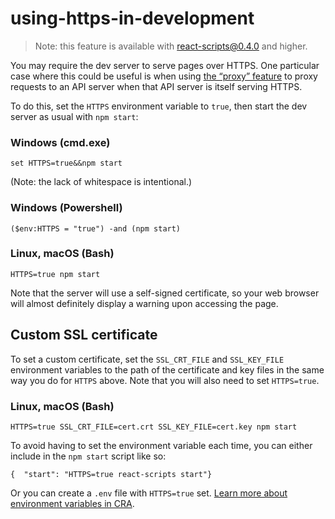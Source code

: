 # using-https-in-development

> Note: this feature is available with react-scripts@0.4.0 and higher.

You may require the dev server to serve pages over HTTPS. One particular case where this could be useful is when using [the “proxy” feature](proxying-api-requests-in-development.md) to proxy requests to an API server when that API server is itself serving HTTPS.

To do this, set the `HTTPS` environment variable to `true`, then start the dev server as usual with `npm start`:

### Windows (cmd.exe)

    set HTTPS=true&&npm start

(Note: the lack of whitespace is intentional.)

### Windows (Powershell)

    ($env:HTTPS = "true") -and (npm start)

### Linux, macOS (Bash)

    HTTPS=true npm start

Note that the server will use a self-signed certificate, so your web browser will almost definitely display a warning upon accessing the page.

## Custom SSL certificate

To set a custom certificate, set the `SSL_CRT_FILE` and `SSL_KEY_FILE` environment variables to the path of the certificate and key files in the same way you do for `HTTPS` above. Note that you will also need to set `HTTPS=true`.

### Linux, macOS (Bash)

    HTTPS=true SSL_CRT_FILE=cert.crt SSL_KEY_FILE=cert.key npm start

To avoid having to set the environment variable each time, you can either include in the `npm start` script like so:

    {  "start": "HTTPS=true react-scripts start"}

Or you can create a `.env` file with `HTTPS=true` set. [Learn more about environment variables in CRA](https://create-react-app.dev/docs/adding-custom-environment-variables).
